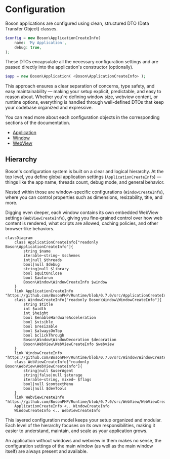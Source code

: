 # Configuration

<show-structure for="chapter" depth="2"/>

Boson applications are configured using clean, structured DTO (Data Transfer 
Object) classes.

```php
$config = new Boson\ApplicationCreateInfo( 
    name: 'My Application',
    debug: true,
);
```

These DTOs encapsulate all the necessary configuration settings and are passed 
directly into the application's constructor (optionally). 

```php
$app = new Boson\Application( <Boson\ApplicationCreateInfo> );
```

This approach ensures a clear separation of concerns, type safety, 
and easy maintainability — making your setup explicit, predictable, and easy to 
reason about. Whether you're defining window size, webview content, or runtime 
options, everything is handled through well-defined DTOs that keep your codebase 
organized and expressive.

You can read more about each configuration objects in the corresponding
sections of the documentation.

- [Application](application-configuration.md)
- [Window](window-configuration.md)
- [WebView](webview-configuration.md)

## Hierarchy 

Boson's configuration system is built on a clear and logical hierarchy. At the 
top level, you define global application settings (`ApplicationCreateInfo`) 
— things like the app name, threads count, debug mode, and general behavior.

Nested within those are window-specific configurations (`WindowCreateInfo`), 
where you can control properties such as dimensions, resizability, title, and more. 

Digging even deeper, each window contains its own embedded WebView settings 
(`WebViewCreateInfo`), giving you fine-grained control over how web 
content is rendered, what scripts are allowed, caching policies, and other 
browser-like behaviors.

```mermaid
classDiagram
    class ApplicationCreateInfo["readonly Boson\ApplicationCreateInfo"]{
        string $name
        iterable~string~ $schemes
        int|null $threads
        bool|null $debug
        string|null $library
        bool $quitOnClose
        bool $autorun
        Boson\Window\WindowCreateInfo $window
    }
    link ApplicationCreateInfo "https://github.com/BosonPHP/Runtime/blob/0.7.0/src/ApplicationCreateInfo.php"
    class WindowCreateInfo["readonly Boson\Window\WindowCreateInfo"]{
        string $title
        int $width
        int $height
        bool $enableHardwareAcceleration
        bool $visible
        bool $resizable
        bool $alwaysOnTop
        bool $clickThrough
        Boson\Window\WindowDecoration $decoration
        Boson\WebView\WebViewCreateInfo $webview
    }
    link WindowCreateInfo "https://github.com/BosonPHP/Runtime/blob/0.7.0/src/Window/WindowCreateInfo.php"
    class WebViewCreateInfo["readonly Boson\WebView\WebViewCreateInfo"]{
        string|null $userAgent
        string|false|null $storage
        iterable~string, mixed~ $flags
        bool|null $contextMenu
        bool|null $devTools
    }
    link WebViewCreateInfo "https://github.com/BosonPHP/Runtime/blob/0.7.0/src/WebView/WebViewCreateInfo.php"
    ApplicationCreateInfo <.. WindowCreateInfo
    WindowCreateInfo <.. WebViewCreateInfo
```

This layered configuration model keeps your setup organized and modular. Each 
level of the hierarchy focuses on its own responsibilities, making it easier to 
understand, maintain, and scale as your application grows.

<note>
An application without windows and webview in them makes no sense, the configuration 
settings of the <tooltip term="main window">main window</tooltip> (as well as 
the main window itself) are always present and available.
</note>
